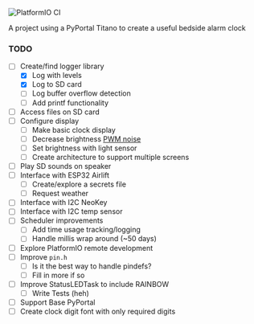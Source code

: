 ![PlatformIO CI](https://github.com/IanBurwell/pyportal[]clock/actions/workflows/pio.yml/badge.svg)

A project using a PyPortal Titano to create a useful bedside alarm clock


### TODO
- [ ] Create/find logger library
  - [x] Log with levels
  - [x] Log to SD card
  - [ ] Log buffer overflow detection
  - [ ] Add printf functionality
- [ ] Access files on SD card
- [ ] Configure display
  - [ ] Make basic clock display
  - [ ] Decrease brightness [PWM noise](https://github.com/adafruit/circuitpython/pull/6416)
  - [ ] Set brightness with light sensor
  - [ ] Create architecture to support multiple screens
- [ ] Play SD sounds on speaker
- [ ] Interface with ESP32 Airlift
  - [ ] Create/explore a secrets file
  - [ ] Request weather
- [ ] Interface with I2C NeoKey
- [ ] Interface with I2C temp sensor
- [ ] Scheduler improvements
  - [ ] Add time usage tracking/logging
  - [ ] Handle millis wrap around (~50 days)
- [ ] Explore PlatformIO remote development
- [ ] Improve `pin.h` 
  - [ ] Is it the best way to handle pindefs?
  - [ ] Fill in more if so
- [ ] Improve StatusLEDTask to include RAINBOW
  - [ ] Write Tests (heh)
- [ ] Support Base PyPortal
- [ ] Create clock digit font with only required digits